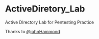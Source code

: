 # ActiveDiretory_Lab
Active DIrectory Lab for Pentesting Practice

Thanks to [@johnHammond](https://github.com/JohnHammond)
